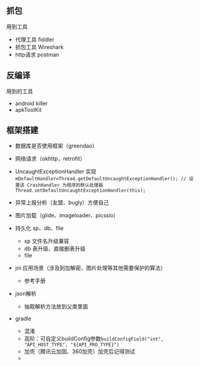 ## 抓包
用到工具
* 代理工具 fiddler
* 抓包工具 Wireshark
* http请求 postman

## 反编译
用到的工具
* android killer
* apkToolKit



## 框架搭建
* 数据库是否使用框架（greendao）
* 网络请求（okhttp，retrofit）
* UncaughtExceptionHandler 实现
  ` mDefaultHandler=Thread.getDefaultUncaughtExceptionHandler();
        // 设置该 CrashHandler 为程序的默认处理器
        Thread.setDefaultUncaughtExceptionHandler(this);`

* 异常上报分析（友盟、bugly）方便自己
* 图片加载（glide、imageloader、picssio）
* 持久化 sp、db、file
	* sp 文件名升级兼容
	* db 表升级、直接删表升级
	* file  
* jni 应用场景（涉及到加解密、图片处理等其他需要保护的算法）
	* 参考手册
* json解析
	* 抽取解析方法放到父类里面
* gradle
    * 混淆
    * 高阶：可自定义buildConfig参数`buildConfigField("int", "API_HOST_TYPE", "${API_PRO_TYPE}")`
    * 加壳（腾讯云加固、360加壳）加壳后记得测试
    * 